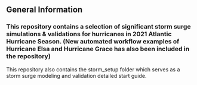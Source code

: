 ## General Information
### This repository contains a selection of significant storm surge simulations & validations for hurricanes in 2021 Atlantic Hurricane Season. (New automated workflow examples of Hurricane Elsa and Hurricane Grace has also been included in the repository)
This repository also contains the storm_setup folder which serves as a storm surge modeling and validation detailed start guide.




